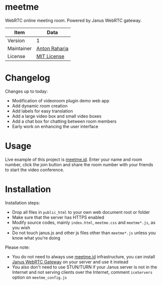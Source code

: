 # meetme

WebRTC online meeting room. Powered by Janus WebRTC gateway.

Item       | Data
---------- | ----------------------------------------
Version    | 1
Maintainer | [Anton Raharja](http://antonraharja.com)
License    | [MIT License](LICENSE.md)

# Changelog

Changes up to today:

- Modification of videoroom plugin demo web app
- Add dynamic room creation
- Add labels for easy translation
- Add a large video box and small video boxes
- Add a chat box for chatting between room members
- Early work on enhancing the user interface

# Usage

Live example of this project is [meetme.id](https://meetme.id).
Enter your name and room number, click the join button and share the room number with your friends to start the video conference.

# Installation

Installation steps:

- Drop all files in `public_html` to your own web document root or folder
- Make sure that the server has HTTPS enabled
- Modify source codes, mainly `index.html`, `meetme.css` and `meetme*.js`, as you wish
- Do not touch janus.js and other js files other than `meetme*.js` unless you know what you're doing

Please note:

- You do not need to always use [meetme.id](https://meetme.id) infrastructure, you can install [Janus WebRTC Gateway](https://janus.conf.meetecho.com/) on your server and use it instead
- You also don't need to use STUN/TURN if your Janus server is not in the Internet and not serving clients over the Internet, comment `iceServers` option on `meetme_config.js`
